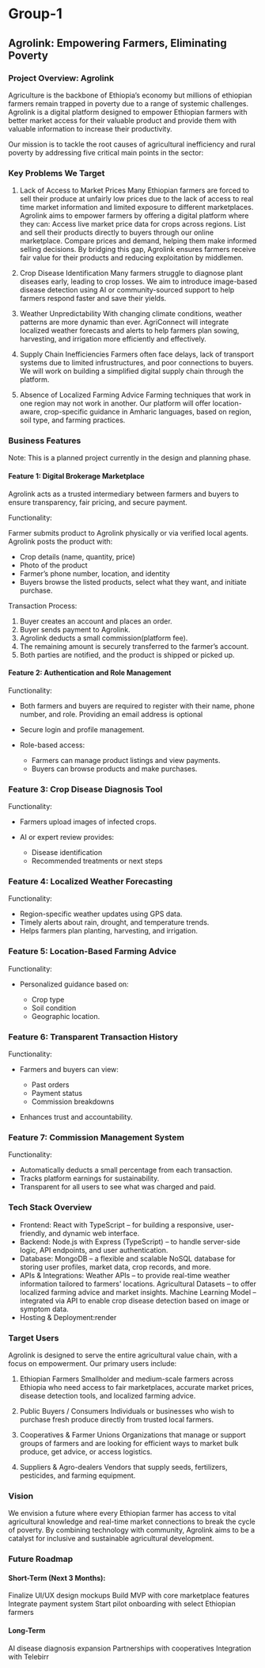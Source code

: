 # Group-1
## Agrolink: Empowering Farmers, Eliminating Poverty
### Project Overview: Agrolink
Agriculture is the backbone of Ethiopia’s economy but millions of ethiopian farmers remain trapped in poverty due to a range of systemic challenges. Agrolink is a digital platform designed to empower Ethiopian farmers with better market access for their valuable product and provide them with valuable information to increase their productivity.

Our mission is to tackle the root causes of agricultural inefficiency and rural poverty by addressing five critical main points in the sector:
### Key Problems We Target
1. Lack of Access to Market Prices
   Many Ethiopian farmers are forced to sell their produce at unfairly low prices due to the lack of access to real time market information and limited exposure to different    marketplaces.
   Agrolink aims to empower farmers by offering a digital platform where they can:
     Access live market price data for crops across regions.
     List and sell their products directly to buyers through our online marketplace.
     Compare prices and demand, helping them make informed selling decisions.
   By bridging this gap, Agrolink ensures farmers receive fair value for their products and reducing exploitation by middlemen.

2. Crop Disease Identification
   Many farmers struggle to diagnose plant diseases early, leading to crop losses. We aim to introduce image-based disease detection using AI or community-sourced support to    help farmers respond faster and save their yields.
3. Weather Unpredictability
   With changing climate conditions, weather patterns are more dynamic than ever. AgriConnect will integrate localized weather forecasts and alerts to help farmers plan         sowing, harvesting, and irrigation more efficiently and effectively.
4. Supply Chain Inefficiencies
   Farmers often face delays, lack of transport systems due to limited infrustructures, and poor connections to buyers. We will work on building a simplified digital supply     chain through the platform.
5. Absence of Localized Farming Advice
   Farming techniques that work in one region may not work in another. Our platform will offer location-aware, crop-specific guidance in Amharic languages, based on region,     soil type, and farming practices.

### Business Features

Note: This is a planned project currently in the design and planning phase.

#### Feature 1: Digital Brokerage Marketplace

Agrolink acts as a trusted intermediary between farmers and buyers to ensure transparency, fair pricing, and secure payment.

Functionality:

Farmer submits product to Agrolink physically or via verified local agents.
Agrolink posts the product with:

  * Crop details (name, quantity, price)
  * Photo of the product
  * Farmer’s phone number, location, and identity
* Buyers browse the listed products, select what they want, and initiate purchase.

Transaction Process:

1. Buyer creates an account and places an order.
2. Buyer sends payment to Agrolink.
3. Agrolink deducts a small commission(platform fee).
4. The remaining amount is securely transferred to the farmer’s account.
5. Both parties are notified, and the product is shipped or picked up.

#### Feature 2: Authentication and Role Management

Functionality:

* Both farmers and buyers are required to register with their name, phone number, and role. Providing an email address is optional
* Secure login and profile management.
* Role-based access:

  * Farmers can manage product listings and view payments.
  * Buyers can browse products and make purchases.

### Feature 3: Crop Disease Diagnosis Tool

Functionality:

* Farmers upload images of infected crops.
* AI or expert review provides:

  * Disease identification
  * Recommended treatments or next steps

### Feature 4: Localized Weather Forecasting

Functionality:

* Region-specific weather updates using GPS data.
* Timely alerts about rain, drought, and temperature trends.
* Helps farmers plan planting, harvesting, and irrigation.

### Feature 5: Location-Based Farming Advice

Functionality:

* Personalized guidance based on:

  * Crop type
  * Soil condition
  * Geographic location.


### Feature 6: Transparent Transaction History

Functionality:

* Farmers and buyers can view:

  * Past orders
  * Payment status
  * Commission breakdowns
* Enhances trust and accountability.
### Feature 7: Commission Management System

Functionality:

* Automatically deducts a small percentage from each transaction.
* Tracks platform earnings for sustainability.
* Transparent for all users to see what was charged and paid.
   
### Tech Stack Overview
- Frontend:
  React with TypeScript – for building a responsive, user-friendly, and dynamic web interface.
- Backend:
  Node.js with Express (TypeScript) – to handle server-side logic, API endpoints, and user authentication.
- Database:
  MongoDB – a flexible and scalable NoSQL database for storing user profiles, market data, crop records, and more.
- APIs & Integrations:
  Weather APIs – to provide real-time weather information tailored to farmers' locations.
  Agricultural Datasets – to offer localized farming advice and market insights.
  Machine Learning Model – integrated via API to enable crop disease detection based on image or symptom data.
- Hosting & Deployment:render

### Target Users
Agrolink is designed to serve the entire agricultural value chain, with a focus on empowerment. Our primary users include:

1. Ethiopian Farmers
Smallholder and medium-scale farmers across Ethiopia who need access to fair marketplaces, accurate market prices, disease detection tools, and localized farming advice.

2. Public Buyers / Consumers
Individuals or businesses who wish to purchase fresh produce directly from trusted local farmers.

3. Cooperatives & Farmer Unions
Organizations that manage or support groups of farmers and are looking for efficient ways to market bulk produce, get advice, or access logistics.

4. Suppliers & Agro-dealers
Vendors that supply seeds, fertilizers, pesticides, and farming equipment.
  

### Vision
We envision a future where every Ethiopian farmer has access to vital agricultural knowledge and real-time market connections to break the cycle of poverty. By combining technology with community, Agrolink aims to be a catalyst for inclusive and sustainable agricultural development.

### Future Roadmap

 #### Short-Term (Next 3 Months):
 Finalize UI/UX design mockups
 Build MVP with core marketplace features
 Integrate payment system 
 Start pilot onboarding with select Ethiopian farmers
 
 #### Long-Term 
 AI disease diagnosis expansion
 Partnerships with cooperatives
 Integration with Telebirr 

 







